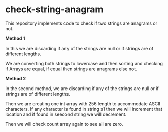 # check-string-anagram
This repository implements code to check if two strings are anagrams or not.

**Method 1**

In this we are discarding if any of the strings are null or if strings are of different lengths.

We are converting both strings to lowercase and then sorting and checking if Arrays are equal, if equal then strings are anagrams else not.


**Method 2**

In the second method, we are discarding if any of the strings are null or if strings are of different lengths.

Then we are creating one int array with 256 length to accommodate ASCII characters. If any character is found in string s1 then we will increment that location and if found in seecond string we will decrement.

Then we will check count array again to see all are zero.


